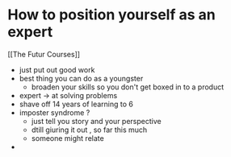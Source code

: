# How to position yourself as an expert 
[[The Futur Courses]]
- just put out good work
- best thing you can do as a youngster
	- broaden your skills so you don't get boxed in to a product
- expert -> at solving problems
- shave off 14 years of learning to 6
- imposter syndrome ?
	- just tell you story and your perspective
	- dtill giuring it out , so far this much
	- someone might relate
- 